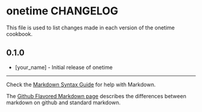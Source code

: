 onetime CHANGELOG
=================

This file is used to list changes made in each version of the onetime cookbook.

0.1.0
-----
- [your_name] - Initial release of onetime

- - -
Check the [Markdown Syntax Guide](http://daringfireball.net/projects/markdown/syntax) for help with Markdown.

The [Github Flavored Markdown page](http://github.github.com/github-flavored-markdown/) describes the differences between markdown on github and standard markdown.
